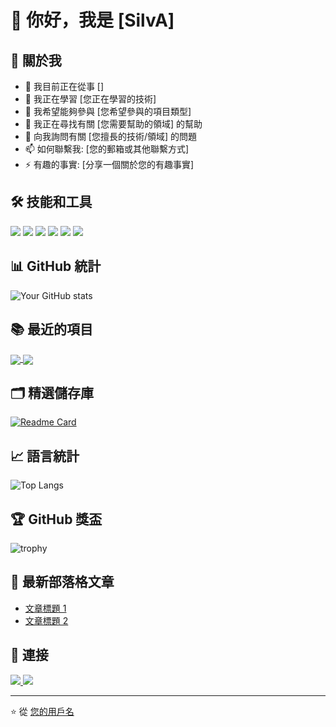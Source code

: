 # 👋 你好，我是 [SilvA]

## 🚀 關於我
- 🔭 我目前正在從事 []
- 🌱 我正在學習 [您正在學習的技術]
- 👯 我希望能夠參與 [您希望參與的項目類型]
- 🤔 我正在尋找有關 [您需要幫助的領域] 的幫助
- 💬 向我詢問有關 [您擅長的技術/領域] 的問題
- 📫 如何聯繫我: [您的郵箱或其他聯繫方式]
- ⚡ 有趣的事實: [分享一個關於您的有趣事實]

## 🛠️ 技能和工具
<img src="https://img.shields.io/badge/-JavaScript-F7DF1E?style=flat-square&logo=javascript&logoColor=black" />
<img src="https://img.shields.io/badge/-TypeScript-3178C6?style=flat-square&logo=typescript&logoColor=white" />
<img src="https://img.shields.io/badge/-React-61DAFB?style=flat-square&logo=react&logoColor=black" />
<img src="https://img.shields.io/badge/-Node.js-339933?style=flat-square&logo=node.js&logoColor=white" />
<img src="https://img.shields.io/badge/-Python-3776AB?style=flat-square&logo=python&logoColor=white" />
<img src="https://img.shields.io/badge/-Git-F05032?style=flat-square&logo=git&logoColor=white" />
<!-- 您可以在 https://shields.io/ 找到更多徽章 -->

## 📊 GitHub 統計
![Your GitHub stats](https://github-readme-stats.vercel.app/api?username=您的用戶名&show_icons=true&theme=radical)

## 📚 最近的項目
<a href="https://github.com/您的用戶名/項目1">
  <img align="center" src="https://github-readme-stats.vercel.app/api/pin/?username=您的用戶名&repo=項目1&theme=radical" />
</a>
<a href="https://github.com/您的用戶名/項目2">
  <img align="center" src="https://github-readme-stats.vercel.app/api/pin/?username=您的用戶名&repo=項目2&theme=radical" />
</a>

## 🗂️ 精選儲存庫
[![Readme Card](https://github-readme-stats.vercel.app/api/pin/?username=您的用戶名&repo=項目名稱&theme=radical)](https://github.com/您的用戶名/項目名稱)

## 📈 語言統計
![Top Langs](https://github-readme-stats.vercel.app/api/top-langs/?username=您的用戶名&layout=compact&theme=radical)

## 🏆 GitHub 獎盃
![trophy](https://github-profile-trophy.vercel.app/?username=您的用戶名&theme=radical)

## 📝 最新部落格文章
<!-- BLOG-POST-LIST:START -->
- [文章標題 1](文章連結)
- [文章標題 2](文章連結)
<!-- BLOG-POST-LIST:END -->

## 🤝 連接
<a href="https://linkedin.com/in/您的LinkedIn">
  <img src="https://img.shields.io/badge/-LinkedIn-0077B5?style=flat-square&logo=linkedin&logoColor=white" />
</a>
<a href="https://twitter.com/您的Twitter">
  <img src="https://img.shields.io/badge/-Twitter-1DA1F2?style=flat-square&logo=twitter&logoColor=white" />
</a>

---

⭐️ 從 [您的用戶名](https://github.com/您的用戶名)
